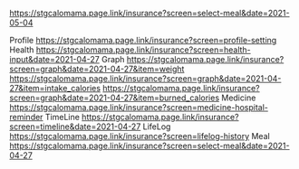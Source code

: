 
https://stgcalomama.page.link/insurance?screen=select-meal&date=2021-05-04

Profile
https://stgcalomama.page.link/insurance?screen=profile-setting
Health
https://stgcalomama.page.link/insurance?screen=health-input&date=2021-04-27
Graph
https://stgcalomama.page.link/insurance?screen=graph&date=2021-04-27&item=weight
https://stgcalomama.page.link/insurance?screen=graph&date=2021-04-27&item=intake_calories
https://stgcalomama.page.link/insurance?screen=graph&date=2021-04-27&item=burned_calories
Medicine
https://stgcalomama.page.link/insurance?screen=medicine-hospital-reminder
TimeLine
https://stgcalomama.page.link/insurance?screen=timeline&date=2021-04-27
LifeLog
https://stgcalomama.page.link/insurance?screen=lifelog-history
Meal
https://stgcalomama.page.link/insurance?screen=select-meal&date=2021-04-27
